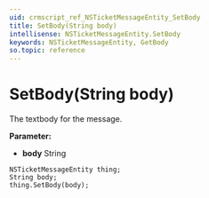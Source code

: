 ```yaml
---
uid: crmscript_ref_NSTicketMessageEntity_SetBody
title: SetBody(String body)
intellisense: NSTicketMessageEntity.SetBody
keywords: NSTicketMessageEntity, GetBody
so.topic: reference
---
```


# SetBody(String body)

The textbody for the message.

**Parameter:** 
* **body** String

```crmscript
NSTicketMessageEntity thing;
String body;
thing.SetBody(body);
```

